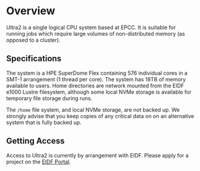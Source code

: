 # Overview

Ultra2 is a single logical CPU system based at EPCC. It is suitable for running jobs which require large volumes of non-distributed memory (as opposed to a cluster).

## Specifications

The system is a HPE SuperDome Flex containing 576 individual cores in a SMT-1 arrangement (1 thread per core). The system has 18TB of memory available to users. Home directories are network mounted from the EIDF e1000 Lustre filesystem, although some local NVMe storage is available for temporary file storage during runs.

The `/home` file system, and local NVMe storage, are not backed up.  We strongly advise that you keep copies of any critical data on on an alternative system that is fully backed up.

## Getting Access

Access to Ultra2 is currently by arrangement with EIDF. Please apply for a project on the [EIDF Portal](https://portal.eidf.ac.uk/).
